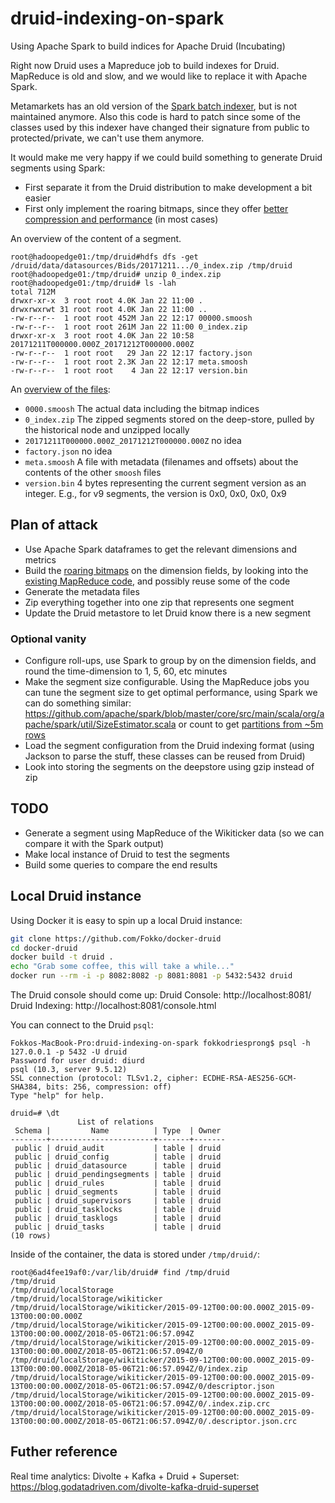 # druid-indexing-on-spark

Using Apache Spark to build indices for Apache Druid (Incubating)

Right now Druid uses a Mapreduce job to build indexes for Druid. MapReduce is old and slow, and we would like to replace it with Apache Spark.

Metamarkets has an old version of the [Spark batch indexer](https://github.com/metamx/druid-spark-batch/issues), but is not maintained anymore. Also this code is hard to patch since some of the classes used by this indexer have changed their signature from public to protected/private, we can't use them anymore.

It would make me very happy if we could build something to generate Druid segments using Spark:

- First separate it from the Druid distribution to make development a bit easier
- First only implement the roaring bitmaps, since they offer [better compression and performance](https://dl.acm.org/citation.cfm?id=2938515) (in most cases)

An overview of the content of a segment.
```
root@hadoopedge01:/tmp/druid#hdfs dfs -get /druid/data/datasources/Bids/20171211.../0_index.zip /tmp/druid
root@hadoopedge01:/tmp/druid# unzip 0_index.zip
root@hadoopedge01:/tmp/druid# ls -lah
total 712M
drwxr-xr-x  3 root root 4.0K Jan 22 11:00 .
drwxrwxrwt 31 root root 4.0K Jan 22 11:00 ..
-rw-r--r--  1 root root 452M Jan 22 12:17 00000.smoosh
-rw-r--r--  1 root root 261M Jan 22 11:00 0_index.zip
drwxr-xr-x  3 root root 4.0K Jan 22 10:58 20171211T000000.000Z_20171212T000000.000Z
-rw-r--r--  1 root root   29 Jan 22 12:17 factory.json
-rw-r--r--  1 root root 2.3K Jan 22 12:17 meta.smoosh
-rw-r--r--  1 root root    4 Jan 22 12:17 version.bin
```
An [overview of the files](https://github.com/druid-io/druid/blob/master/docs/content/design/segments.md):
- `0000.smoosh` The actual data including the bitmap indices
- `0_index.zip` The zipped segments stored on the deep-store, pulled by the historical node and unzipped locally
- `20171211T000000.000Z_20171212T000000.000Z` no idea
- `factory.json` no idea
- `meta.smoosh` A file with metadata (filenames and offsets) about the contents of the other `smoosh` files
- `version.bin` 4 bytes representing the current segment version as an integer. E.g., for v9 segments, the version is 0x0, 0x0, 0x0, 0x9



## Plan of attack

- Use Apache Spark dataframes to get the relevant dimensions and metrics
- Build the [roaring bitmaps](https://roaringbitmap.org/) on the dimension fields, by looking into the [existing MapReduce code](https://github.com/druid-io/druid/tree/master/indexing-hadoop/src/main/java/io/druid/indexer), and possibly reuse some of the code
- Generate the metadata files
- Zip everything together into one zip that represents one segment
- Update the Druid metastore to let Druid know there is a new segment

### Optional vanity

- Configure roll-ups, use Spark to group by on the dimension fields, and round the time-dimension to 1, 5, 60, etc minutes
- Make the segment size configurable. Using the MapReduce jobs you can tune the segment size to get optimal performance, using Spark we can do something similar: https://github.com/apache/spark/blob/master/core/src/main/scala/org/apache/spark/util/SizeEstimator.scala or count to get [partitions from ~5m rows](https://github.com/druid-io/druid/blob/master/docs/content/design/segments.md#segments)
- Load the segment configuration from the Druid indexing format (using Jackson to parse the stuff, these classes can be reused from Druid)
- Look into storing the segments on the deepstore using gzip instead of zip

## TODO

- Generate a segment using MapReduce of the Wikiticker data (so we can compare it with the Spark output)
- Make local instance of Druid to test the segments
- Build some queries to compare the end results

## Local Druid instance

Using Docker it is easy to spin up a local Druid instance:
```sh
git clone https://github.com/Fokko/docker-druid
cd docker-druid
docker build -t druid .
echo "Grab some coffee, this will take a while..."
docker run --rm -i -p 8082:8082 -p 8081:8081 -p 5432:5432 druid
```
The Druid console should come up:
Druid Console: http://localhost:8081/
Druid Indexing: http://localhost:8081/console.html

You can connect to the Druid `psql`:
```
Fokkos-MacBook-Pro:druid-indexing-on-spark fokkodriesprong$ psql -h 127.0.0.1 -p 5432 -U druid
Password for user druid: diurd
psql (10.3, server 9.5.12)
SSL connection (protocol: TLSv1.2, cipher: ECDHE-RSA-AES256-GCM-SHA384, bits: 256, compression: off)
Type "help" for help.

druid=# \dt
               List of relations
 Schema |         Name          | Type  | Owner
--------+-----------------------+-------+-------
 public | druid_audit           | table | druid
 public | druid_config          | table | druid
 public | druid_datasource      | table | druid
 public | druid_pendingsegments | table | druid
 public | druid_rules           | table | druid
 public | druid_segments        | table | druid
 public | druid_supervisors     | table | druid
 public | druid_tasklocks       | table | druid
 public | druid_tasklogs        | table | druid
 public | druid_tasks           | table | druid
(10 rows)
```

Inside of the container, the data is stored under `/tmp/druid/`:
```
root@6ad4fee19af0:/var/lib/druid# find /tmp/druid
/tmp/druid
/tmp/druid/localStorage
/tmp/druid/localStorage/wikiticker
/tmp/druid/localStorage/wikiticker/2015-09-12T00:00:00.000Z_2015-09-13T00:00:00.000Z
/tmp/druid/localStorage/wikiticker/2015-09-12T00:00:00.000Z_2015-09-13T00:00:00.000Z/2018-05-06T21:06:57.094Z
/tmp/druid/localStorage/wikiticker/2015-09-12T00:00:00.000Z_2015-09-13T00:00:00.000Z/2018-05-06T21:06:57.094Z/0
/tmp/druid/localStorage/wikiticker/2015-09-12T00:00:00.000Z_2015-09-13T00:00:00.000Z/2018-05-06T21:06:57.094Z/0/index.zip
/tmp/druid/localStorage/wikiticker/2015-09-12T00:00:00.000Z_2015-09-13T00:00:00.000Z/2018-05-06T21:06:57.094Z/0/descriptor.json
/tmp/druid/localStorage/wikiticker/2015-09-12T00:00:00.000Z_2015-09-13T00:00:00.000Z/2018-05-06T21:06:57.094Z/0/.index.zip.crc
/tmp/druid/localStorage/wikiticker/2015-09-12T00:00:00.000Z_2015-09-13T00:00:00.000Z/2018-05-06T21:06:57.094Z/0/.descriptor.json.crc
```

## Futher reference

Real time analytics: Divolte + Kafka + Druid + Superset: https://blog.godatadriven.com/divolte-kafka-druid-superset
